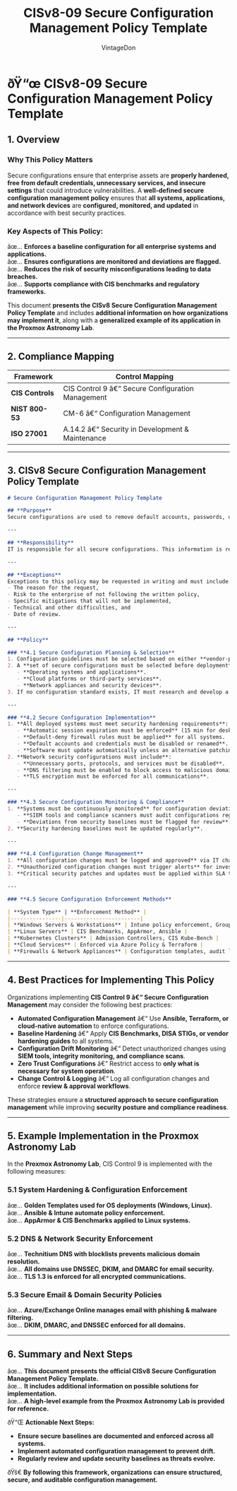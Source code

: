 ﻿---
title: "CISv8-09 Secure Configuration Management Policy Template"
description: "Presents the official CISv8 Secure Configuration Management Policy Template, with additional information on possible solutions and an example of its application in the Proxmox Astronomy Lab."
author: "VintageDon"
tags: ["CISv8", "Secure Configuration", "Security Policy", "Compliance", "Hardening"]
category: "Compliance"
kb_type: "Policy Template"
version: "1.0"
status: "Draft"
last_updated: "2025-03-03"
---

# **ðŸ“œ CISv8-09 Secure Configuration Management Policy Template**

## **1. Overview**  

### **Why This Policy Matters**  

Secure configurations ensure that enterprise assets are **properly hardened, free from default credentials, unnecessary services, and insecure settings** that could introduce vulnerabilities. A **well-defined secure configuration management policy** ensures that **all systems, applications, and network devices** are **configured, monitored, and updated** in accordance with best security practices.

### **Key Aspects of This Policy:**  

âœ… **Enforces a baseline configuration for all enterprise systems and applications.**  
âœ… **Ensures configurations are monitored and deviations are flagged.**  
âœ… **Reduces the risk of security misconfigurations leading to data breaches.**  
âœ… **Supports compliance with CIS benchmarks and regulatory frameworks.**  

This document **presents the CISv8 Secure Configuration Management Policy Template** and includes **additional information on how organizations may implement it**, along with a **generalized example of its application in the Proxmox Astronomy Lab**.

---

## **2. Compliance Mapping**  

| **Framework**      | **Control Mapping** |
|--------------------|--------------------|
| **CIS Controls**   | CIS Control 9 â€“ Secure Configuration Management |
| **NIST 800-53**    | CM-6 â€“ Configuration Management |
| **ISO 27001**      | A.14.2 â€“ Security in Development & Maintenance |

---

## **3. CISv8 Secure Configuration Management Policy Template**  

```markdown
# Secure Configuration Management Policy Template  

## **Purpose**  
Secure configurations are used to remove default accounts, passwords, unnecessary services, and other functionality that ship with default configurations in products used by the enterprise. These default configurations may introduce weaknesses that are under the responsibility of the enterprise using the assets. Additionally, secure configurations sometimes enable security-relevant tools and settings that are not available by default. This Secure Configuration Management Policy provides the processes and procedures for identifying, applying, and maintaining secure configurations throughout the lifetime of all assets and services.

---

## **Responsibility**  
IT is responsible for all secure configurations. This information is relayed to other business units within the enterprise such as finance, accounting, and cybersecurity as required or needed. IT is responsible for informing all users of their responsibilities in the use of any assets assigned to them.

---

## **Exceptions**  
Exceptions to this policy may be requested in writing and must include:  
- The reason for the request,  
- Risk to the enterprise of not following the written policy,  
- Specific mitigations that will not be implemented,  
- Technical and other difficulties, and  
- Date of review.

---

## **Policy**  

### **4.1 Secure Configuration Planning & Selection**  
1. Configuration guidelines must be selected based on either **vendor-provided hardening requirements or industry standards** (e.g., CIS Benchmarksâ„¢, DISA STIGs).  
2. A **set of secure configurations must be selected before deployment** for:  
   - **Operating systems and applications**.  
   - **Cloud platforms or third-party services**.  
   - **Network appliances and security devices**.  
3. If no configuration standard exists, IT must research and develop a **custom security baseline** based on best practices.  

---

### **4.2 Secure Configuration Implementation**  
1. **All deployed systems must meet security hardening requirements**:  
   - **Automatic session expiration must be enforced** (15 min for desktops, 2 min for mobile).  
   - **Default-deny firewall rules must be applied** for all systems.  
   - **Default accounts and credentials must be disabled or renamed**.  
   - **Software must update automatically unless an alternative patching process exists**.  
2. **Network security configurations must include**:  
   - **Unnecessary ports, protocols, and services must be disabled**.  
   - **DNS filtering must be enabled to block access to malicious domains**.  
   - **TLS encryption must be enforced for all communications**.  

---

### **4.3 Secure Configuration Monitoring & Compliance**  
1. **Systems must be continuously monitored** for configuration deviations.  
   - **SIEM tools and compliance scanners must audit configurations regularly**.  
   - **Deviations from security baselines must be flagged for review**.  
2. **Security hardening baselines must be updated regularly**.  

---

### **4.4 Configuration Change Management**  
1. **All configuration changes must be logged and approved** via IT change management procedures.  
2. **Unauthorized configuration changes must trigger alerts** for investigation.  
3. **Critical security patches and updates must be applied within SLA timelines**.  

---

### **4.5 Secure Configuration Enforcement Methods**  

| **System Type** | **Enforcement Method** |
|----------------|------------------------|
| **Windows Servers & Workstations** | Intune policy enforcement, Group Policy, Ansible |
| **Linux Servers** | CIS Benchmarks, AppArmor, Ansible |
| **Kubernetes Clusters** | Admission Controllers, CIS Kube-Bench |
| **Cloud Services** | Enforced via Azure Policy & Terraform |
| **Firewalls & Network Appliances** | Configuration templates, audit logging |

```

---

## **4. Best Practices for Implementing This Policy**  

Organizations implementing **CIS Control 9 â€“ Secure Configuration Management** may consider the following best practices:  

- **Automated Configuration Management** â€“ Use **Ansible, Terraform, or cloud-native automation** to enforce configurations.  
- **Baseline Hardening** â€“ Apply **CIS Benchmarks, DISA STIGs, or vendor hardening guides** to all systems.  
- **Configuration Drift Monitoring** â€“ Detect unauthorized changes using **SIEM tools, integrity monitoring, and compliance scans**.  
- **Zero Trust Configurations** â€“ Restrict access to **only what is necessary for system operation**.  
- **Change Control & Logging** â€“ Log all configuration changes and enforce **review & approval workflows**.  

These strategies ensure a **structured approach to secure configuration management** while improving **security posture and compliance readiness**.

---

## **5. Example Implementation in the Proxmox Astronomy Lab**  

In the **Proxmox Astronomy Lab**, CIS Control 9 is implemented with the following measures:  

### **5.1 System Hardening & Configuration Enforcement**  

âœ… **Golden Templates used for OS deployments (Windows, Linux).**  
âœ… **Ansible & Intune automate policy enforcement.**  
âœ… **AppArmor & CIS Benchmarks applied to Linux systems.**  

### **5.2 DNS & Network Security Enforcement**  

âœ… **Technitium DNS with blocklists prevents malicious domain resolution.**  
âœ… **All domains use DNSSEC, DKIM, and DMARC for email security.**  
âœ… **TLS 1.3 is enforced for all encrypted communications.**  

### **5.3 Secure Email & Domain Security Policies**  

âœ… **Azure/Exchange Online manages email with phishing & malware filtering.**  
âœ… **DKIM, DMARC, and DNSSEC enforced for all domains.**  

---

## **6. Summary and Next Steps**  

âœ… **This document presents the official CISv8 Secure Configuration Management Policy Template.**  
âœ… **It includes additional information on possible solutions for implementation.**  
âœ… **A high-level example from the Proxmox Astronomy Lab is provided for reference.**  

ðŸ“Œ **Actionable Next Steps:**  

- **Ensure secure baselines are documented and enforced across all systems.**  
- **Implement automated configuration management to prevent drift.**  
- **Regularly review and update security baselines as threats evolve.**  

ðŸš€ **By following this framework, organizations can ensure structured, secure, and auditable configuration management.**

